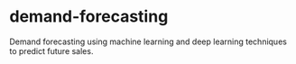 # demand-forecasting
Demand forecasting using machine learning and deep learning techniques to predict future sales. 
